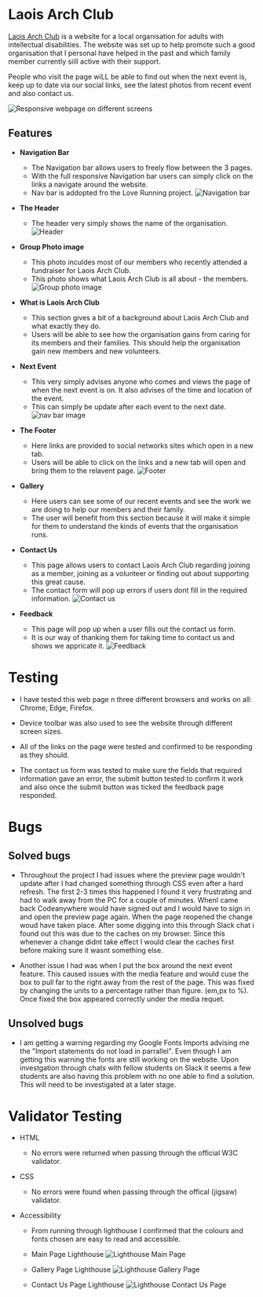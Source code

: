 # Laois Arch Club

[Laois Arch Club](https://conal2023.github.io/LaoisArchClub/) is a website for a local organisation for adults with intellectual disabilities. The website was set up to help promote such a good organisation that I personal have helped in the past and which family member currently siill active with their support.

People who visit the page wiLL be able to find out when the next event is, keep up to date via our social links, see the latest photos from recent event and also contact us.

![Responsive webpage on different screens](docs/screenshots/responsive.JPG)

## Features

- __Navigation Bar__

  - The Navigation bar allows users to freely flow between the 3 pages.
  - With the full responsive Navigation bar users can simply click on the links a navigate around the website.
  - Nav bar is addopted fro the Love Running project.
![Navigation bar](docs/screenshots/nav-bar.JPG)

- __The Header__

  - The header very simply shows the name of the organisation.
![Header](docs/screenshots/header.JPG)

- __Group Photo image__

  - This photo inculdes most of our members who recently attended a fundraiser for Laois Arch Club.
  - This photo shows what Laois Arch Club is all about - the members.
![Group photo image](docs/screenshots/group-photo.JPG)

- __What is Laois Arch Club__

  - This section gives a bit of a background about Laois Arch Club and what exactly they do.
  - Users will be able to see how the organisation gains from caring for its members and their families. This should help the organisation gain new members and new volunteers.

- __Next Event__
  
  - This very simply advises anyone who comes and views the page of when the next event is on. It also advises of the time and location of the event.
  - This can simply be update after each event to the next date.
![nav bar image](docs/screenshots/nav-bar.JPG)

- __The Footer__

  - Here links are provided to social networks sites which open in a new tab.
  - Users will be able to click on the links and a new tab will open and bring them to the relavent page.
![Footer](docs/screenshots/footer.JPG)

- __Gallery__

  - Here users can see some of our recent events and see the work we are doing to help our members and their family.
  - The user will benefit from this section because it will make it simple for them to understand the kinds of events that the organisation runs.

- __Contact Us__

  - This page allows users to contact Laois Arch Club regarding joining as a member, joining as a volunteer or finding out about supporting this great cause.
  - The contact form will pop up errors if users dont fill in the required information.
![Contact us](docs/screenshots/contact-us.JPG)

- __Feedback__

  - This page will pop up when a user fills out the contact us form.
  - It is our way of thanking them for taking time to contact us and shows we appricate it.
![Feedback](docs/screenshots/feedback.JPG)

# Testing

- I have tested this web page n three different browsers and works on all: Chrome, Edge, Firefox.
  
- Device toolbar was also used to see the website through different screen sizes.
  
- All of the links on the page were tested and confirmed to be responding as they should.
  
- The contact us form was tested to make sure the fields that required information gave an error, the submit button tested to confirm it work and also once the submit button was ticked the feedback page responded.

# Bugs

## Solved bugs

- Throughout the project I had issues where the preview page wouldn't update after I had changed something through CSS even after a hard refresh. The first 2-3 times this happened I found it very frustrating and had to walk away from the PC for a couple of minutes. WhenI came back Codeanywhere would have signed out and I would have to sign in and open the preview page again. When the page reopened the change woud have taken place. After some digging into this through Slack chat i found out this was due to the caches on my browser. Since this whenever a change didnt take effect I would clear the caches first before making sure it wasnt something else.

- Another issue I had was when I put the box around the next event feature. This caused issues with the media feature and would cuse the box to pull far to the right away from the rest of the page. This was fixed by changing the units to a percentage rather than figure. (em,px to %). Once fixed the box appeared correctly under the media requet.

## Unsolved bugs

- I am getting a warning regarding my Google Fonts Imports advising me the "Import statements do not load in parrallel". Even though I am getting this warning the fonts are still working on the website. Upon investgation through chats with fellow students on Slack it seems a few students are also having this problem with no one able to find a solution. This will need to be investigated at a later stage.

# Validator Testing

- HTML
    - No errors were returned when passing through the official W3C validator.

- CSS
    - No errors were found when passing through the offical (jigsaw) validator.

- Accessibility
    - From running through lighthouse I confirmed that the colours and fonts chosen are easy to read and accessible.

    - Main Page Lighthouse
  ![Lighthouse Main Page](docs/screenshots/lighthouse-home.JPG)
  
    - Gallery Page Lighthouse
  ![Lighthouse Gallery Page](docs/screenshots/lighthouse-gallery.JPG)
  
    - Contact Us Page Lighthouse
    ![Lighthouse Contact Us Page](docs/screenshots/lighthouse-contactus.JPG)